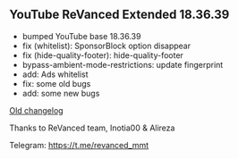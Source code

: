 ## YouTube ReVanced Extended 18.36.39
- bumped YouTube base 18.36.39
- fix (whitelist): SponsorBlock option disappear
- fix (hide-quality-footer): hide-quality-footer
- bypass-ambient-mode-restrictions: update fingerprint
- add: Ads whitelist
- fix: some old bugs
- add: some new bugs

[Old changelog](https://kazimmt.github.io/RVX-Features/changelog/yt-rvx)

Thanks to ReVanced team, Inotia00 & Alireza

Telegram: https://t.me/revanced_mmt
